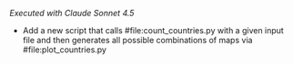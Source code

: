 _Executed with Claude Sonnet 4.5_

- Add a new script that calls #file:count_countries.py with a given input file and then generates all possible combinations of maps via #file:plot_countries.py
